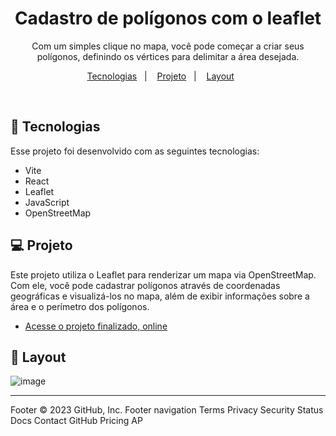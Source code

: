 <h1 align="center"> Cadastro de polígonos com o leaflet </h1>

<p align="center">
Com um simples clique no mapa, você pode começar a criar seus polígonos, definindo os vértices para delimitar a área desejada. <br/>
</p>

<p align="center">
  <a href="#-tecnologias">Tecnologias</a>&nbsp;&nbsp;&nbsp;|&nbsp;&nbsp;&nbsp;
  <a href="#-projeto">Projeto</a>&nbsp;&nbsp;&nbsp;|&nbsp;&nbsp;&nbsp;
  <a href="#-layout">Layout</a>&nbsp;&nbsp;&nbsp;&nbsp;&nbsp;&nbsp;
</p>

<br>

## 🚀 Tecnologias

Esse projeto foi desenvolvido com as seguintes tecnologias:

- Vite
- React
- Leaflet
- JavaScript
- OpenStreetMap

## 💻 Projeto

Este projeto utiliza o Leaflet para renderizar um mapa via OpenStreetMap. Com ele, você pode cadastrar polígonos através de coordenadas geográficas e visualizá-los no mapa, além de exibir informações sobre a área e o perímetro dos polígonos.

- [Acesse o projeto finalizado, online]()


## 🔖 Layout

![image](https://github.com/NicolasXs/react-map/assets/83989537/2e145de8-13e6-4566-9e42-3f0b7761448e)

---
Footer
© 2023 GitHub, Inc.
Footer navigation
Terms
Privacy
Security
Status
Docs
Contact GitHub
Pricing
AP
